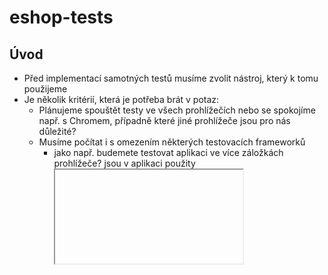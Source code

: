# eshop-tests

## Úvod
- Před implementací samotných testů musíme zvolit nástroj, který k tomu použijeme
- Je několik kritérií, která je potřeba brát v potaz:
   * Plánujeme spouštět testy ve všech prohlížečích nebo se spokojíme např. s Chromem, případně které jiné prohlížeče jsou pro nás důležité?
   * Musíme počítat i s omezením některých testovacích frameworků 
      - jako např. budemete testovat aplikaci ve více záložkách prohlížeče? jsou v aplikaci použity <iframe> ?
   * Budou se psaní testů kromě QAs věnovat i programátoři? 
      - pak by bylo dobré jazyk pro psaní testů sjednotit s tím, který sami používají
   * Jak budeme řešit reportování výsledků?
      - můžeme si dovolit zaplatit některé komerční řešení nebo budeme chtít používat free
   * Musíme prozkoumat náš CI/CD tool a zjistit, jak vytvořit pipeline pro jejich automatické spouštění
   * Jak často chceme testy nechat běžet? Při každém mergi/jednou denně/...?
 
## Řešení
- Vytvořil sem zjednodušený nárvh řešení tak, jak by to šlo implementovat použitím Cypressu
  
1. Spouštění testů pro více než jeden eshop
   - Cypress umožňuje pomocí `Environment Variables` definovat proměnné vztahující se k jednomu prostředí a přepínat mezi nimi
   - příklad se nachází ve složce `cypress/environments`
   - v souboru se nachází i informace s přístupovými údaji uživatelů, takže se s nimi můžeme přihlašovat jako uživatel s různými oprávněními
  
2. Data používaná v testech se liší, známe je ale dopředu, tedy se mezi nimi díky `Environment Variables` můžeme přepínat také
   - Cypress nabízí pro práci s data command `fixture` pomocí něhož data načteme a můžeme s nimi dále pracovat
     
4. Webová aplikace obsahuje několik různých stránek a pro každou z nich vytvoříme třídu, která bude obsahovat elementy stránky, případně další potřebné metody (třídy jsou ve složce `cypress/pageObjects/`)

5. V zadání je zmíněná stránku Profilu, která obsahuje informace o skladu, seznam zboží, zásob, přihrádek a dalších dat ve skladu e-shopu. Ta odpovídá třídě `cypress/pageObjects/Profile.js`

6. V rámci stránky je potřeba pracovat s několika seznamy, proto byla vytvořena ještě obecná třída `List`, pro získávání řádku seznamu

## Věci ke zlepšení

1. Třída `List` by byla `superclass` pro třídy typu `Seznam zboží`, `Seznam zásob`, `Seznam přihrádek` tyto třídy by pak měly metody specifické jen pro daný seznam

2. Data ze seznamů, která získáváme ať už ze souboru nebo databáze by se měla mapovat do objektů, aby práce s nimi byla snažší. Takže pro všechny skladové položky typu zboží, zásoby, příhrádka by se vytvořili třídy obsahující fieldy a metody pro práci s nimi.

3. Zároveň by se vytvořila třída pro uživatele a ostatní třídy typu manager, pracovník by z ní dědili, aby měli přístup pouze k údajům (fieldům, metodám), na které mají opravnění
   
   
   
